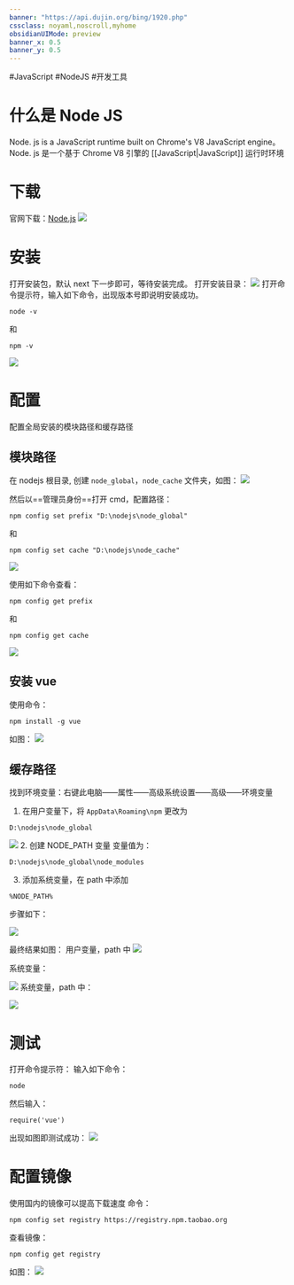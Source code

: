 ```yaml
---
banner: "https://api.dujin.org/bing/1920.php"
cssclass: noyaml,noscroll,myhome
obsidianUIMode: preview
banner_x: 0.5
banner_y: 0.5
---
```


#JavaScript  #NodeJS  #开发工具 

# 什么是 Node JS

Node. js is a JavaScript runtime built on Chrome's V8 JavaScript engine。
Node. js 是一个基于 Chrome V8 引擎的 [[JavaScript|JavaScript]] 运行时环境

# 下载
官网下载：[Node.js](https://nodejs.org/en/)
![](https://obsidian-picture.oss-cn-qingdao.aliyuncs.com/my-img/NodeJS1.png)

# 安装

打开安装包，默认 next 下一步即可，等待安装完成。
打开安装目录：
![](https://obsidian-picture.oss-cn-qingdao.aliyuncs.com/my-img/NodeJS2.png)
打开命令提示符，输入如下命令，出现版本号即说明安装成功。
```
node -v
```
和
```
npm -v
```

![](https://obsidian-picture.oss-cn-qingdao.aliyuncs.com/my-img/NodeJS3.gif)

# 配置
配置全局安装的模块路径和缓存路径
## 模块路径
在 nodejs 根目录, 创建 `node_global`，`node_cache` 文件夹，如图：
![](https://obsidian-picture.oss-cn-qingdao.aliyuncs.com/my-img/NodeJS4.png)

然后以==管理员身份==打开 cmd，配置路径：

``` 
npm config set prefix "D:\nodejs\node_global"
```
和
```
npm config set cache "D:\nodejs\node_cache"
```
![](https://obsidian-picture.oss-cn-qingdao.aliyuncs.com/my-img/NodeJS5.png)

使用如下命令查看：
```
npm config get prefix
```
和
```
npm config get cache
```

![](https://obsidian-picture.oss-cn-qingdao.aliyuncs.com/my-img/NodeJS6.png)

## 安装 vue
使用命令：
```
npm install -g vue
```
如图：
![](https://obsidian-picture.oss-cn-qingdao.aliyuncs.com/my-img/NodeJS7.png)

## 缓存路径
找到环境变量：右键此电脑——属性——高级系统设置——高级——环境变量
1. 在用户变量下，将 `AppData\Roaming\npm` 更改为
```
D:\nodejs\node_global
```
![](https://obsidian-picture.oss-cn-qingdao.aliyuncs.com/my-img/NodeJS8.png)
2. 创建 NODE_PATH 变量
变量值为：
```
D:\nodejs\node_global\node_modules
```
3. 添加系统变量，在 path 中添加
```
%NODE_PATH%
```
步骤如下：

![](https://obsidian-picture.oss-cn-qingdao.aliyuncs.com/my-img/NodeJS9.gif)

最终结果如图：
用户变量，path 中
![](https://obsidian-picture.oss-cn-qingdao.aliyuncs.com/my-img/NodeJS10.png)

系统变量：

![](https://obsidian-picture.oss-cn-qingdao.aliyuncs.com/my-img/NodeJS11.png)
系统变量，path 中：

![](https://obsidian-picture.oss-cn-qingdao.aliyuncs.com/my-img/NodeJS12.png)

# 测试
打开命令提示符：
输入如下命令：
```
node
```
然后输入：
```
require('vue')
```
出现如图即测试成功：
![](https://obsidian-picture.oss-cn-qingdao.aliyuncs.com/my-img/NodeJS13.png)

# 配置镜像
使用国内的镜像可以提高下载速度
命令：
```
npm config set registry https://registry.npm.taobao.org
```
查看镜像：
```
npm config get registry
```
如图：
![](https://obsidian-picture.oss-cn-qingdao.aliyuncs.com/my-img/NodeJS14.png)

